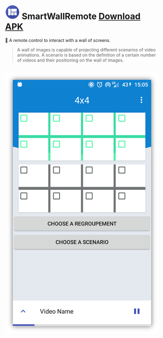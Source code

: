 ![logo](./app/src/main/res/mipmap-mdpi/ic_launcher.png) SmartWallRemote [Download APK](app/build/outputs/apk/debug)
==

:iphone: A remote control to interact with a wall of screens.

> A wall of images is capable of projecting different scenarios of video animations.
> A scenario is based on the definition of a certain number of videos and their positioning on the wall of images.

<p align="center">
  <a href="./screen.png">
    <img alt="ScreenShot~ prompt" src="./screen.png">
  </a>
</p>
